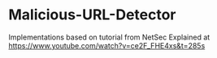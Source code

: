 # Malicious-URL-Detector
Implementations based on tutorial from NetSec Explained at https://www.youtube.com/watch?v=ce2F_FHE4xs&t=285s
